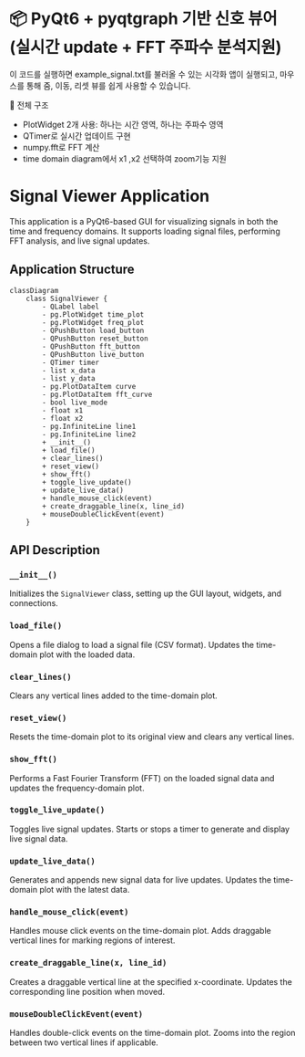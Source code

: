 # 📦 PyQt6 + pyqtgraph 기반 신호 뷰어 (실시간 update + FFT 주파수 분석지원)

이 코드를 실행하면 example_signal.txt를 불러올 수 있는 시각화 앱이 실행되고, 마우스를 통해 줌, 이동, 리셋 뷰를 쉽게 사용할 수 있습니다.  

🧠 전체 구조
- PlotWidget 2개 사용: 하나는 시간 영역, 하나는 주파수 영역
- QTimer로 실시간 업데이트 구현
- numpy.fft로 FFT 계산
- time domain diagram에서 x1 ,x2 선택하여 zoom기능 지원


# Signal Viewer Application

This application is a PyQt6-based GUI for visualizing signals in both the time and frequency domains. It supports loading signal files, performing FFT analysis, and live signal updates.

## Application Structure

```mermaid
classDiagram
    class SignalViewer {
        - QLabel label
        - pg.PlotWidget time_plot
        - pg.PlotWidget freq_plot
        - QPushButton load_button
        - QPushButton reset_button
        - QPushButton fft_button
        - QPushButton live_button
        - QTimer timer
        - list x_data
        - list y_data
        - pg.PlotDataItem curve
        - pg.PlotDataItem fft_curve
        - bool live_mode
        - float x1
        - float x2
        - pg.InfiniteLine line1
        - pg.InfiniteLine line2
        + __init__()
        + load_file()
        + clear_lines()
        + reset_view()
        + show_fft()
        + toggle_live_update()
        + update_live_data()
        + handle_mouse_click(event)
        + create_draggable_line(x, line_id)
        + mouseDoubleClickEvent(event)
    }
```

## API Description

### `__init__()`
Initializes the `SignalViewer` class, setting up the GUI layout, widgets, and connections.

### `load_file()`
Opens a file dialog to load a signal file (CSV format). Updates the time-domain plot with the loaded data.

### `clear_lines()`
Clears any vertical lines added to the time-domain plot.

### `reset_view()`
Resets the time-domain plot to its original view and clears any vertical lines.

### `show_fft()`
Performs a Fast Fourier Transform (FFT) on the loaded signal data and updates the frequency-domain plot.

### `toggle_live_update()`
Toggles live signal updates. Starts or stops a timer to generate and display live signal data.

### `update_live_data()`
Generates and appends new signal data for live updates. Updates the time-domain plot with the latest data.

### `handle_mouse_click(event)`
Handles mouse click events on the time-domain plot. Adds draggable vertical lines for marking regions of interest.

### `create_draggable_line(x, line_id)`
Creates a draggable vertical line at the specified x-coordinate. Updates the corresponding line position when moved.

### `mouseDoubleClickEvent(event)`
Handles double-click events on the time-domain plot. Zooms into the region between two vertical lines if applicable.